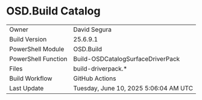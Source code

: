 ﻿# OSD.Build Catalog

| | |
|-|-|
| Owner | David Segura |
| Build Version | 25.6.9.1 |
| PowerShell Module | OSD.Build |
| PowerShell Function | Build-OSDCatalogSurfaceDriverPack |
| Files | build-driverpack.* |
| Build Workflow | GitHub Actions |
| Last Update | Tuesday, June 10, 2025 5:06:04 AM UTC |
